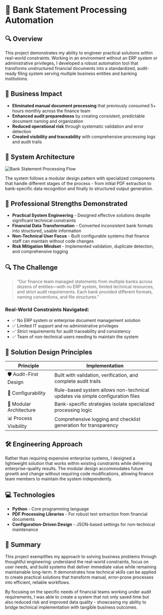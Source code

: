 # 🏦 Bank Statement Processing Automation

## 🔍 Overview
This project demonstrates my ability to engineer practical solutions within real-world constraints. Working in an environment without an ERP system or administrative privileges, I developed a robust automation tool that transforms unstructured financial documents into a standardized, audit-ready filing system serving multiple business entities and banking institutions.

## 💼 Business Impact
- **Eliminated manual document processing** that previously consumed 5+ hours monthly across the finance team
- **Enhanced audit preparedness** by creating consistent, predictable document naming and organization
- **Reduced operational risk** through systematic validation and error detection
- **Created visibility and traceability** with comprehensive processing logs and audit trails

## 🔄 System Architecture

![Bank Statement Processing Flow](./images/bank-statement-flow.svg)

The system follows a modular design pattern with specialized components that handle different stages of the process - from initial PDF extraction to bank-specific data recognition and finally to structured output generation.

## 🌟 Professional Strengths Demonstrated
- **Practical System Engineering** - Designed effective solutions despite significant technical constraints
- **Financial Data Transformation** - Converted inconsistent bank formats into structured, usable information
- **Non-Technical User Focus** - Built configurable systems that finance staff can maintain without code changes
- **Risk Mitigation Mindset** - Implemented validation, duplicate detection, and comprehensive logging

## 🔍 The Challenge
> "Our finance team managed statements from multiple banks across dozens of entities—with no ERP system, limited technical resources, and strict audit requirements. Each bank provided different formats, naming conventions, and file structures."

### Real-World Constraints Navigated:
- ✅ No ERP system or enterprise document management solution
- ✅ Limited IT support and no administrative privileges
- ✅ Strict requirements for audit traceability and consistency
- ✅ Team of non-technical users needing to maintain the system

## 🧠 Solution Design Principles
| Principle | Implementation |
|--------|-------------|
| 🛡️ Audit-First Design | Built with validation, verification, and complete audit trails |
| 🔧 Configurability | Rule-based system allows non-technical updates via simple configuration files |
| 🧩 Modular Architecture | Bank-specific strategies isolate specialized processing logic |
| 📊 Process Visibility | Comprehensive logging and checklist generation for transparency |

## 🛠 Engineering Approach
Rather than requiring expensive enterprise systems, I designed a lightweight solution that works within existing constraints while delivering enterprise-quality results. The modular design accommodates future growth and change without requiring code modifications, allowing finance team members to maintain the system independently.

## 💻 Technologies
- **Python** - Core programming language
- **PDF Processing Libraries** - For robust text extraction from financial documents
- **Configuration-Driven Design** - JSON-based settings for non-technical maintenance

## 🎯 Summary
This project exemplifies my approach to solving business problems through thoughtful engineering: understand the real-world constraints, focus on user needs, and build systems that deliver immediate value while remaining maintainable long-term. It demonstrates how technical skills can be applied to create practical solutions that transform manual, error-prone processes into efficient, reliable workflows.

By focusing on the specific needs of financial teams working under audit requirements, I was able to create a system that not only saved time but also reduced risk and improved data quality - showcasing my ability to bridge technical implementation with tangible business outcomes.
